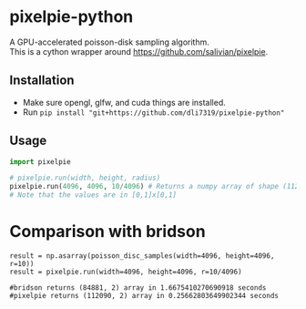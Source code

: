 # pixelpie-python

A GPU-accelerated poisson-disk sampling algorithm.  
This is a cython wrapper around https://github.com/salivian/pixelpie.


## Installation

* Make sure opengl, glfw, and cuda things are installed.
* Run `pip install "git+https://github.com/dli7319/pixelpie-python"`

## Usage
```python
import pixelpie

# pixelpie.run(width, height, radius)
pixelpie.run(4096, 4096, 10/4096) # Returns a numpy array of shape (112090, 2)
# Note that the values are in [0,1]x[0,1]
```

# Comparison with bridson
```
result = np.asarray(poisson_disc_samples(width=4096, height=4096, r=10))
result = pixelpie.run(width=4096, height=4096, r=10/4096)

#bridson returns (84881, 2) array in 1.6675410270690918 seconds
#pixelpie returns (112090, 2) array in 0.25662803649902344 seconds
```
